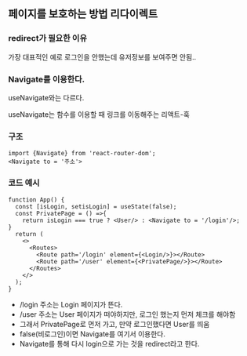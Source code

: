 ## 페이지를 보호하는 방법 리다이렉트

### redirect가 필요한 이유

가장 대표적인 예로 로그인을 안했는데 유저정보를 보여주면 안됨..

### Navigate를 이용한다.

useNavigate와는 다르다.

useNavigate는 함수를 이용할 때 링크를 이동해주는 리액트-훅

### 구조

    import {Navigate} from 'react-router-dom';
    <Navigate to = '주소'>

### 코드 예시

    function App() {
      const [isLogin, setisLogin] = useState(false);
      const PrivatePage = () =>{
        return isLogin === true ? <User/> : <Navigate to = '/login'/>;
    }
      return (
        <>
          <Routes>
            <Route path='/login' element={<Login/>}></Route>
            <Route path='/user' element={<PrivatePage/>}></Route>
          </Routes>
        </>
      );
    }

- /login 주소는 Login 페이지가 뜬다.
- /user 주소는 User 페이지가 떠야하지만, 로그인 했는지 먼저 체크를 해야함
- 그래서 PrivatePage로 먼저 가고, 만약 로그인했다면 User를 띄움
- false(비로그인)이면 Navigate를 여기서 이용한다.
- Navigate를 통해 다시 login으로 가는 것을 redirect라고 한다.